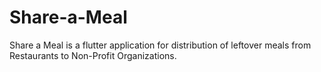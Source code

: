 # Share-a-Meal
Share a Meal is a flutter application for distribution of leftover meals from Restaurants to Non-Profit Organizations. 
